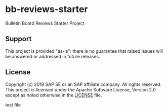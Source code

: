 # bb-reviews-starter
Bulletin Board Reviews Starter Project

## Support
This project is provided "as-is": there is no guarantee that raised issues will be answered or addressed in future releases.

## License

Copyright (c) 2019 SAP SE or an SAP affiliate company. All rights reserved.
This project is licensed under the Apache Software License, Version 2.0 except as noted otherwise in the [LICENSE](LICENSE) file.

test file
